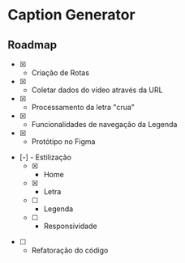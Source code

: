 # Caption Generator

## Roadmap

- [x] - Criação de Rotas
- [x] - Coletar dados do vídeo através da URL
- [x] - Processamento da letra "crua"
- [x] - Funcionalidades de navegação da Legenda
- [x] - Protótipo no Figma
- [-] - Estilização
  - [x] - Home
  - [x] - Letra
  - [ ] - Legenda
  - [ ] - Responsividade
- [ ] - Refatoração do código
